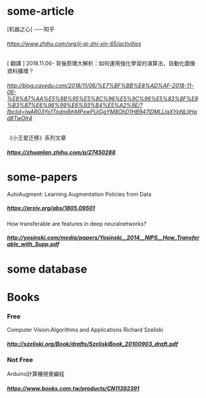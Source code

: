 # some-article
[机器之心] ----知乎
###### https://www.zhihu.com/org/ji-qi-zhi-xin-65/activities
[ 翻譯 ] 2018.11.06- 背後原理大解析：如何運用強化學習的演算法，自動化圖像資料擴增？
###### http://blog.cavedu.com/2018/11/06/%E7%BF%BB%E8%AD%AF-2018-11-06-%E8%87%AA%E5%8B%95%E5%8C%96%E5%9C%96%E5%83%8F%E8%B3%87%E6%96%99%E6%93%B4%E5%A2%9E/?fbclid=IwAR03Yo1Tndm8ihMPxwPUiGgYM8OhD1HB947lDMLLlqXYpNLIIHqd8TwOIr4
《小王爱迁移》系列文章
##### https://zhuanlan.zhihu.com/p/27450288

# some-papers
AutoAugment: Learning Augmentation Policies from Data
##### https://arxiv.org/abs/1805.09501
How transferable are features in deep neuralnetworks?  
##### http://yosinski.com/media/papers/Yosinski__2014__NIPS__How_Transferable_with_Supp.pdf

# some database


# Books
### Free 
Computer Vision:Algorithms and Applications      Richard Szeliski
##### http://szeliski.org/Book/drafts/SzeliskiBook_20100903_draft.pdf
### Not Free
Arduino計算機視覺編程
##### https://www.books.com.tw/products/CN11392391
